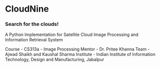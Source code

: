 # CloudNine 
### Search for the clouds!

A Python Implementation for Satellite Cloud Image Processing and Information Retrieval System

Course - CS313a - Image Processing 
Mentor - Dr. Pritee Khanna
Team - Ajwad Shaikh and Kaushal Sharma
Institute - Indian Institute of Information Technology, Design and Manufacturing, Jabalpur